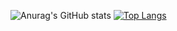![Anurag's GitHub stats](https://github-readme-stats.vercel.app/api?username=Rofernweh&show_icons=true&theme=react)
[![Top Langs](https://github-readme-stats.vercel.app/api/top-langs/?username=Rofernweh&langs_count=4)](https://github.com/anuraghazra/github-readme-stats)

